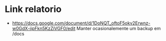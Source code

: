 # Link relatorio
- https://docs.google.com/document/d/1DoNQT_oftoF5okv2Erwnz-w0GdX-iipFkn5KzZiVGF0/edit
Manter ocasionalemente um backup em /docs